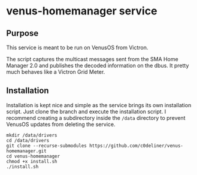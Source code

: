 # venus-homemanager service
## Purpose
This service is meant to be run on VenusOS from Victron.

The script captures the multicast messages sent from the SMA Home Manager 2.0 and publishes the decoded
information on the dbus. It pretty much behaves like a Victron Grid Meter.

## Installation
Installation is kept nice and simple as the service brings its own installation script.
Just clone the branch and execute the installation script.
I recommend creating a subdirectory inside the `/data` directory to prevent VenusOS updates from deleting the service.

```
mkdir /data/drivers
cd /data/drivers
git clone --recurse-submodules https://github.com/c0deliner/venus-homemanager.git
cd venus-homemanager
chmod +x install.sh
./install.sh
```
